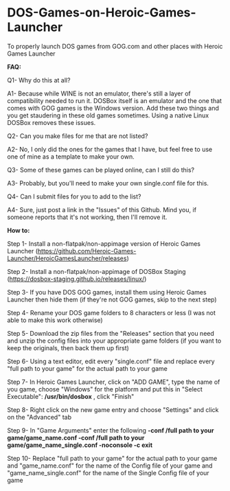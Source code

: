 # DOS-Games-on-Heroic-Games-Launcher

To properly launch DOS games from GOG.com and other places with Heroic Games Launcher

**FAQ:**

Q1- Why do this at all?

A1- Because while WINE is not an emulator, there's still a layer of compatibility needed to run it. DOSBox itself is an emulator and the one that comes with GOG games is the Windows version. Add these two things and you get staudering in these old games sometimes. Using a native Linux DOSBox removes these issues.

Q2- Can you make files for me that are not listed?

A2- No, I only did the ones for the games that I have, but feel free to use one of mine as a template to make your own.

Q3- Some of these games can be played online, can I still do this?

A3- Probably, but you'll need to make your own single.conf file for this.

Q4- Can I submit files for you to add to the list?

A4- Sure, just post a link in the "Issues" of this Github. Mind you, if someone reports that it's not working, then I'll remove it.

**How to:**

Step 1- Install a non-flatpak/non-appimage version of Heroic Games Launcher (https://github.com/Heroic-Games-Launcher/HeroicGamesLauncher/releases)

Step 2- Install a non-flatpak/non-appimage of DOSBox Staging (https://dosbox-staging.github.io/releases/linux/)

Step 3- If you have DOS GOG games, install them using Heroic Games Launcher then hide them (if they're not GOG games, skip to the next step)

Step 4- Rename your DOS game folders to 8 characters or less (I was not able to make this work otherwise)

Step 5- Download the zip files from the "Releases" section that you need and unzip the config files into your appropriate game folders (if you want to keep the originals, then back them up first)

Step 6- Using a text editor, edit every "single.conf" file and replace every "full path to your game" for the actual path to your game

Step 7- In Heroic Games Launcher, click on "ADD GAME", type the name of you game, choose "Windows" for the platform and put this in "Select Executable": **/usr/bin/dosbox** , click "Finish"

Step 8- Right click on the new game entry and choose "Settings" and click on the "Advanced" tab

Step 9- In "Game Arguments" enter the following **-conf /full path to your game/game_name.conf -conf /full path to your game/game_name_single.conf -noconsole -c exit**

Step 10- Replace "full path to your game" for the actual path to your game and "game_name.conf" for the name of the Config file of your game and "game_name_single.conf" for the name of the Single Config file of your game
